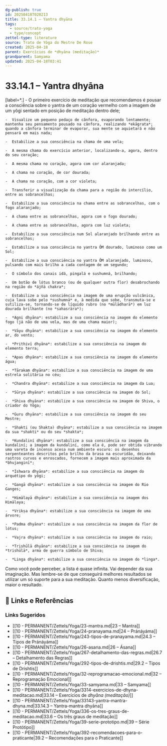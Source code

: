 ```yaml
---
dg-publish: true
id: 20250418T020213
title: 33.14.1 – Yantra dhyāna
tags:
  - source/trato-yoga
  - type/concept
zettel-type: literature
source: Trato de Yôga do Mestre De Rose
created: 2025-04-18
parent: Exercícios de *dhyāna (meditação)*
grandparent: Samyama
updated: 2025-04-18T03:41
---
```


# 33.14.1 – Yantra dhyāna

[label=*.]
    -  O primeiro exercício de meditação que recomendamos é pousar a consciência sobre o yantra de um coração vermelho com a imagem de um yôgi sentado em posição de meditação dentro dele;
    
    -  Visualize um pequeno pedaço de cânfora, evaporando lentamente; mantenha seu pensamento pousado na cânfora, realizando *ekāgrata*; quando a cânfora terminar de evaporar, sua mente se aquietará e não pensará em mais nada;
    
    -  Estabilize a sua consciência na chama de uma vela;
    
    -  A mesma chama do exercício anterior, localizando-a, agora, dentro do seu coração;
    
    -  A mesma chama no coração, agora com cor alaranjada;
    
    -  A chama no coração, de cor dourada;
    
    -  A chama no coração, com a cor violeta;
    
    -  Transferir a visualização da chama para a região do intercílio, entre as sobrancelhas;
    
    -  Estabilize a sua consciência na chama entre as sobrancelhas, com o fogo alaranjado;
    
    -  A chama entre as sobrancelhas, agora com o fogo dourado;
    
    -  A chama entre as sobrancelhas, agora com luz violeta;
    
    -  Estabilize a sua consciência num Sol alaranjado brilhando entre as sobrancelhas;
    
    -  Estabilize a sua consciência no yantra ÔM dourado, luminoso como um Sol;
    
    -  Estabilize a sua consciência no yantra ÔM alaranjado, luminoso, pulsando com mais brilho a cada contagem de um segundo;
    
    -  O símbolo dos canais idá, pingalá e sushumná, brilhando;
    
    -  Um botão de lótus branco (ou de qualquer outra flor) desabrochando na região do *ájñā chakra*;
    
    -  Estabilize a sua consciência na imagem de uma erupção vulcânica, cuja lava sobe pelo *sushumnā* e, à medida que sobe, transmuta-se e sutiliza-se, tornando-se de líquido rubro (no *mūlādharā*) em luz dourada brilhante (no *sahasrāra*);
    
    -  *Agni dhyāna*: estabilize a sua consciência na imagem do elemento fogo (já não de uma vela, mas de uma chama maior);
    
    -  *Vāyu dhyāna*: estabilize a sua consciência na imagem do elemento ar, do vento;
    
    -  *Prithivī dhyāna*: estabilize a sua consciência na imagem do elemento terra;
    
    -  *Apas dhyāna*: estabilize a sua consciência na imagem do elemento água;
    
    -  *Tārakam dhyāna*: estabilize a sua consciência na imagem de uma estrela solitária no céu;
    
    -  *Chandra dhyāna*: estabilize a sua consciência na imagem da Lua;
    
    -  *Sūrya dhyāna*: estabilize a sua consciência na imagem do Sol;
    
    -  *Shiva dhyāna*: estabilize a sua consciência na imagem de Shiva, o criador do Yôga;
    
    -  *Guru dhyāna*: estabilize a sua consciência na imagem do seu Mestre;
    
    -  *Shakti (ou Shakta) dhyāna*: estabilize a sua consciência na imagem da sua *shakti* ou do seu *shakta*;
    
    -  *Kundaliní dhyāna*: estabilize a sua consciência na imagem da kundaliní; a imagem da kundaliní, como ela é, pode ser obtida vibrando uma vareta de incenso acesa num ambiente escuro: os desenhos serpenteantes descritos pelo brilho da brasa na escuridão, deixando rastros curvos e enroscados, fornecem a imagem mais aproximada da *bhujanginī*;
    
    -  *Íshwara dhyāna*: estabilize a sua consciência na imagem do arquétipo do yôgi;
    
    -  *Gangā dhyāna*: estabilize a sua consciência na imagem do Rio Ganges;
    
    -  *Himālayā dhyāna*: estabilize a sua consciência na imagem dos Himālaya;
    
    -  *Vrikṣa dhyāna*: estabilize a sua consciência na imagem de uma árvore;
    
    -  *Padma dhyāna*: estabilize a sua consciência na imagem da flor de lótus;
    
    -  *Vajra dhyāna*: estabilize a sua consciência na imagem do raio;
    
    -  *Trishūlā dhyāna*: estabilize a sua consciência na imagem do *trishūlā*, arma de guerra símbolo de Shiva;
    
    -  *Linga dhyāna*: estabilize a sua consciência na imagem do *linga*.

Como você pode perceber, a lista é quase infinita. Vai depender da sua imaginação. Mas lembre-se de que conseguirá melhores resultados se utilizar um só suporte para a sua meditação. Quanto menos diversificação, maior o resultado.

## 🔗 Links e Referências











### Links Sugeridos

- [[10 - PERMANENT/Zettels/Yoga/23-mantra.md\|23 – Mantra]]
- [[10 - PERMANENT/Zettels/Yoga/24-pranayama.md\|24 – Pránáyáma]]
- [[10 - PERMANENT/Zettels/Yoga/243-tipos-de-pranayama.md\|24.3 – Tipos de Pránáyáma]]
- [[10 - PERMANENT/Zettels/Yoga/26-asana.md\|26 – Ásana]]
- [[10 - PERMANENT/Zettels/Yoga/267-detalhamento-das-regras.md\|26.7 – Detalhamento das Regras]]
- [[10 - PERMANENT/Zettels/Yoga/292-tipos-de-drishtis.md\|29.2 – Tipos de Drishtis]]
- [[10 - PERMANENT/Zettels/Yoga/32-reprogramacao-emocional.md\|32 – Reprogramação Emocional]]
- [[10 - PERMANENT/Zettels/Yoga/33-samyama.md\|33 – Samyama]]
- [[10 - PERMANENT/Zettels/Yoga/3314-exercicios-de-dhyna-meditacao.md\|33.14 – Exercícios de *dhyāna (meditação)*]]
- [[10 - PERMANENT/Zettels/Yoga/33143-yantra-mantra-dhyna.md\|33.14.3 – Yantra-mantra dhyāna]]
- [[10 - PERMANENT/Zettels/Yoga/336-os-tres-graus-de-meditacao.md\|33.6 – Os três graus de meditação]]
- [[10 - PERMANENT/Zettels/Yoga/39-serie-prototipo.md\|39 – Série Protótipo]]
- [[10 - PERMANENT/Zettels/Yoga/392-recomendacoes-para-o-praticante\|39.2 – Recomendações para o Praticante]]